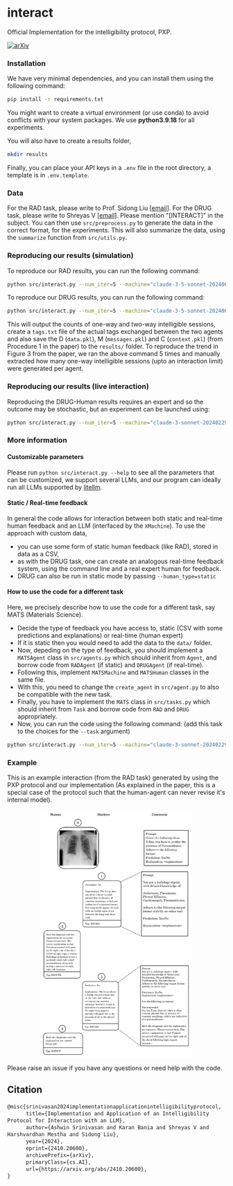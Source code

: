 # interact
Official Implementation for the intelligibility protocol, PXP.

[![arXiv](https://img.shields.io/badge/arXiv-2410.20600-b31b1b.svg)](https://arxiv.org/abs/2410.20600)

### Installation
We have very minimal dependencies, and you can install them using the following command:
```bash
pip install -r requirements.txt
```
You might want to create a virtual environment (or use conda) to avoid conflicts with your system packages.
We use **python3.9.18** for all experiments.

You will also have to create a results folder,
```bash
mkdir results
```
Finally, you can place your API keys in a `.env` file in the root directory, a template is in `.env.template`.

### Data
For the RAD task, please write to Prof. Sidong Liu [[email](mailto:sidong.liu@mq.edu.au)].
For the DRUG task, please write to Shreyas V [[email](mailto:shreyas.college@gmail.com)].
Please mention "[INTERACT]" in the subject.
You can then use `src/preprocess.py` to generate the data in the correct format, for the experiments.
This will also summarize the data, using the `summarize` function from `src/utils.py`.

### Reproducing our results (simulation)
To reproduce our RAD results, you can run the following command:
```bash
python src/interact.py --num_iter=5 --machine="claude-3-5-sonnet-20240620"
```

To reproduce our DRUG results, you can run the following command:
```bash
python src/interact.py --num_iter=5 --machine="claude-3-5-sonnet-20240620" --task=DRUG --human_type=static --eval_at_start
```
This will output the counts of one-way and two-way intelligible sessions, create a `tags.txt` file of the actual tags exchanged between the two agents and also save the D (`data.pkl`), M (`messages.pkl`) and C (`context.pkl`) (from Procedure 1 in the paper) to the `results/` folder.
To reproduce the trend in Figure 3 from the paper, we ran the above command 5 times and manually extracted how many one-way intelligible sessions (upto an interaction limit) were generated per agent.

### Reproducing our results (live interaction)
Reproducing the DRUG-Human results requires an expert and so the outcome may be stochastic, but an experiment can be launched using:
```bash
python src/interact.py --num_iter=5 --machine="claude-3-sonnet-20240229" --task=DRUG --human_type=real-time
```

### More information

#### Customizable parameters
Please run `python src/interact.py --help` to see all the parameters that can be customized, we support several LLMs,
and our program can ideally run all LLMs supported by [litellm](https://docs.litellm.ai/).

#### Static / Real-time feedback
In general the code allows for interaction between both static and real-time human feedback and an LLM (interfaced by the `XMachine`).
To use the approach with custom data, 
- you can use some form of static human feedback (like RAD), stored in data as a CSV,
- as with the DRUG task, one can create an analogous real-time feedback system, using the command line and a real expert human for feedback.
- DRUG can also be run in static mode by passing `--human_type=static`

#### How to use the code for a different task
Here, we precisely describe how to use the code for a different task, say MATS (Materials Science).

- Decide the type of feedback you have access to, static (CSV with some predictions and explanations) or real-time (human expert)
- If it is static then you would need to add the data to the `data/` folder.
- Now, depeding on the type of feedback, you should implement a `MATSAgent` class in `src/agents.py` which should inherit from `Agent`, and borrow code from `RADAgent` (if static) and `DRUGAgent` (if real-time).
- Following this, implement `MATSMachine` and `MATSHuman` classes in the same file.
- With this, you need to change the `create_agent` in `src/agent.py` to also be compatible with the new task.
- Finally, you have to implement the `MATS` class in `src/tasks.py` which should inherit from `Task` and borrow code from `RAD` and `DRUG` appropriately.
- Now, you can run the code using the following command: (add this task to the choices for the `--task` argument)
```bash
python src/interact.py --num_iter=5 --machine="claude-3-sonnet-20240229" --task=MATS
```

### Example
This is an example interaction (from the RAD task) generated by using the PXP protocol and our implementation
(As explained in the paper, this is a special case of the protocol such that the human-agent can never revise it's internal model).
<p align="center">
  <img src="assets/conv.png" width="350" alt="example of PXP">
</p>


Please raise an issue if you have any questions or need help with the code.

## Citation
```
@misc{srinivasan2024implementationapplicationintelligibilityprotocol,
      title={Implementation and Application of an Intelligibility Protocol for Interaction with an LLM}, 
      author={Ashwin Srinivasan and Karan Bania and Shreyas V and Harshvardhan Mestha and Sidong Liu},
      year={2024},
      eprint={2410.20600},
      archivePrefix={arXiv},
      primaryClass={cs.AI},
      url={https://arxiv.org/abs/2410.20600}, 
}
```
